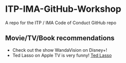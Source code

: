 # ITP-IMA-GitHub-Workshop

A repo for the ITP / IMA Code of Conduct GitHub repo

## Movie/TV/Book recommendations

* Check out the show WandaVision on Disney+!
* Ted Lasso on Apple TV is very funny!  [Ted Lasso](https://www.youtube.com/watch?v=3u7EIiohs6U)
